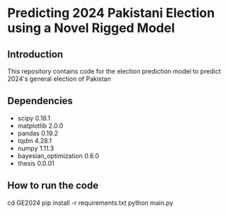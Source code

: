 # Predicting 2024 Pakistani Election using a Novel Rigged Model


## Introduction
This repository contains code for the election prediction model to predict 2024's general election of Pakistan 

## Dependencies 
* scipy 0.18.1
* matplotlib 2.0.0
* pandas 0.19.2
* tqdm 4.28.1
* numpy 1.11.3
* bayesian_optimization 0.6.0
* thesis 0.0.01

## How to run the code
cd GE2024
pip install -r requirements.txt
python main.py

